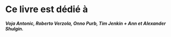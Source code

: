 # Ce livre est dédié à

***Voja Antonic, Roberto Verzola, Onno Purb, Tim Jenkin + Ann et Alexander Shulgin.***

